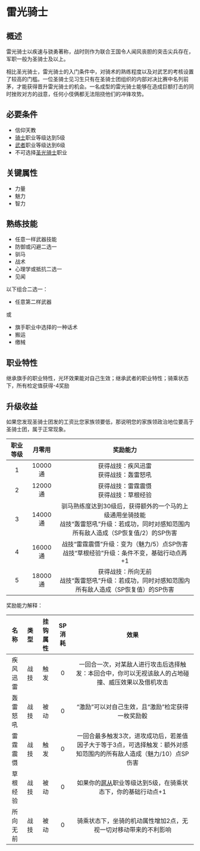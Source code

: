 # 雷光骑士

## 概述

雷光骑士以疾速与骁勇著称，战时则作为联合王国令人闻风丧胆的突击尖兵存在，军职一般为圣骑士及以上。

相比圣光骑士，雷光骑士的入门条件中，对骑术的熟练程度以及对武艺的考核设置了较高的门槛。一位圣骑士见习生只有在圣骑士团组织的内部对决比赛中名列前茅，才能获得晋升雷光骑士的机会。一名成型的雷光骑士能够在造成巨额打击的同时挫败对方的战意，任何小伎俩都无法阻挠他们的冲锋攻势。

## 必要条件

* 信仰天教
* <a href="../../feoff/knight" target="_blank">骑士</a>职业等级达到5级
* <a href="../../../basicJob/Warrior" target="_blank">武者</a>职业等级达到6级
* 不可选择<a href="../LightKnight" target="_blank">圣光骑士</a>职业

## 关键属性

* 力量
* 魅力
* 智力

## 熟练技能

* 任意一样武器技能
* 防御或闪避二选一
* 驯马
* 战术
* 心理学或抵抗二选一
* 见闻

以下组合二选一：

* 任意第二样武器

或

* 旗手职业中选择的一种话术
* 搬运
* 缴械
  
## 职业特性

继承旗手的职业特性，光环效果能对自己生效；继承武者的职业特性；骑乘状态下，所有检定值获得-4奖励

## 升级收益

如果您发现圣骑士团发的工资比您家族领要低，那说明您的家族领政治地位要高于圣骑士团，属于正常现象。

职业等级|月零用|奖励能力
:--:|:--:|:--:
1|10000通|获得战技：疾风迅雷<br>获得战技：轰雷怒吼
2|12000通|获得战技：雷霆震慑<br>获得战技：草根经验
3|14000通|驯马熟练度达到30级后，获得额外的一个马的上级通用坐骑技能<br>战技“轰雷怒吼”升级：若成功，同时对感知范围内所有敌人造成（SP恢复值/2）的SP伤害
4|16000通|战技“雷霆震慑”升级：变为（魅力/5）点SP伤害<br>战技“草根经验”升级：条件不变，基础行动点再+1
5|18000通|获得战技：所向无前<br>战技“轰雷怒吼”升级：若成功，同时对感知范围内所有敌人造成（SP恢复值）的SP伤害

奖励能力解释：

名称|类型|挂钩属性|SP消耗|效果
:--:|:--:|:--:|:--:|:--:
疾风迅雷|战技|触发|0|一回合一次，对某敌人进行攻击后选择触发：本回合中，你可以无视该敌人的占地碰撞、威压效果以及借机攻击
轰雷怒吼|战技|被动|0|“激励”可以对自己生效，且“激励”检定获得一枚奖励骰
雷霆震慑|战技|触发|0|一回合最多触发3次，进攻成功后，若差值因子大于等于3点，可选择触发：额外对感知范围内的所有敌人造成（魅力/10）点SP伤害
草根经验|战技|被动|0|如果你的<a href="../../feoff/squire" target="_blank">扈从</a>职业等级达到5级，在骑乘状态下，你的基础行动点+1
所向无前|战技|被动|0|骑乘状态下，坐骑的机动属性增加2点，无视一切对移动带来的不利影响